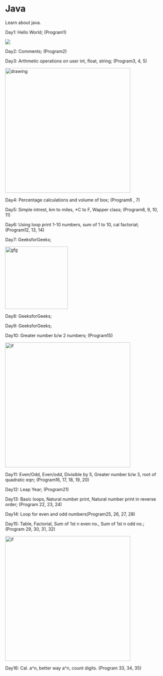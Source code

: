 # Java
Learn about java.

Day1: Hello World; (Program1)

![](https://miro.medium.com/max/400/1*OohqW5DGh9CQS4hLY5FXzA.png)
 
Day2: Comments;  (Program2)

Day3: Arthmetic operations on user int, float, string; (Program3, 4, 5) 

<img src="https://media.giphy.com/media/2YleZarb9ABFp4HvtC/giphy.gif" alt="drawing" width="400"/></img>


Day4: Percentage calculations and volume of box; (Program6 , 7)

Day5: Simple intrest, km to miles, *C to F, Wapper class; (Program8, 9, 10, 11)

Day6: Using loop print 1-10 numbers, sum of  1 to 10, cal factorial; (Program12, 13, 14)

Day7: GeeksforGeeks;

<img src = "http://www.geeksforgeeks.org/wp-content/uploads/gfg_200X200-1.png"  alt = "gfg" width = "200"/></img>

Day8: GeeksforGeeks;

Day9: GeeksforGeeks;

Day10: Greater number b/w 2 numbers; (Program15)

<img src = https://r-coder.com/wp-content/uploads/2020/03/if-else-r.png alt = "if" width = "400"/></img>

Day11: Even/Odd, Even/odd, Divisible by 5, Greater number b/w 3, root of quadratic eqn; (Program16, 17, 18, 19, 20) 

Day12: Leap Year; (Program21)

Day13: Basic loops, Natural number print, Natural number print in reverse order; (Program 22, 23, 24)

Day14: Loop for even and odd numbers(Program25, 26, 27, 28)

Day15: Table, Factorial, Sum of 1st n even no., Sum of 1st n odd no.; (Program 29, 30, 31, 32)  

<img src = https://cdn-skill.splashmath.com/panel-uploads/GlossaryTerm/90759ec27b0e4c9db217b757fc386bb3/1564725505_2-01.png alt = "if" width = "400"/></img>

Day16: Cal. a^n, better way a^n, count digits. (Program 33, 34, 35)
